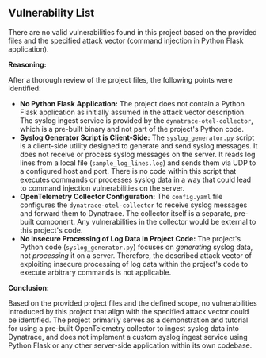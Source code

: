 ## Vulnerability List

There are no valid vulnerabilities found in this project based on the provided files and the specified attack vector (command injection in Python Flask application).

**Reasoning:**

After a thorough review of the project files, the following points were identified:

*   **No Python Flask Application:** The project does not contain a Python Flask application as initially assumed in the attack vector description. The syslog ingest service is provided by the `dynatrace-otel-collector`, which is a pre-built binary and not part of the project's Python code.
*   **Syslog Generator Script is Client-Side:** The `syslog_generator.py` script is a client-side utility designed to generate and send syslog messages. It does not receive or process syslog messages on the server. It reads log lines from a local file (`sample_log_lines.log`) and sends them via UDP to a configured host and port. There is no code within this script that executes commands or processes syslog data in a way that could lead to command injection vulnerabilities on the server.
*   **OpenTelemetry Collector Configuration:** The `config.yaml` file configures the `dynatrace-otel-collector` to receive syslog messages and forward them to Dynatrace. The collector itself is a separate, pre-built component. Any vulnerabilities in the collector would be external to this project's code.
*   **No Insecure Processing of Log Data in Project Code:** The project's Python code (`syslog_generator.py`) focuses on *generating* syslog data, not *processing* it on a server. Therefore, the described attack vector of exploiting insecure processing of log data within the project's code to execute arbitrary commands is not applicable.

**Conclusion:**

Based on the provided project files and the defined scope, no vulnerabilities introduced by this project that align with the specified attack vector could be identified. The project primarily serves as a demonstration and tutorial for using a pre-built OpenTelemetry collector to ingest syslog data into Dynatrace, and does not implement a custom syslog ingest service using Python Flask or any other server-side application within its own codebase.